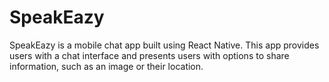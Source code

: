 # SpeakEazy
SpeakEazy is a mobile chat app built using React Native. This app provides users with a chat interface and presents users with options to share information, such as an image or their location. 